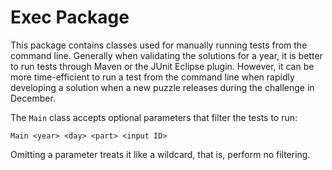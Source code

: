 # Exec Package

This package contains classes used for manually running tests from the command line. Generally when validating the solutions for
a year, it is better to run tests through Maven or the JUnit Eclipse plugin. However, it can be more time-efficient to run a test
from the command line when rapidly developing a solution when a new puzzle releases during the challenge in December.

The `Main` class accepts optional parameters that filter the tests to run:

    Main <year> <day> <part> <input ID>

Omitting a parameter treats it like a wildcard, that is, perform no filtering.
